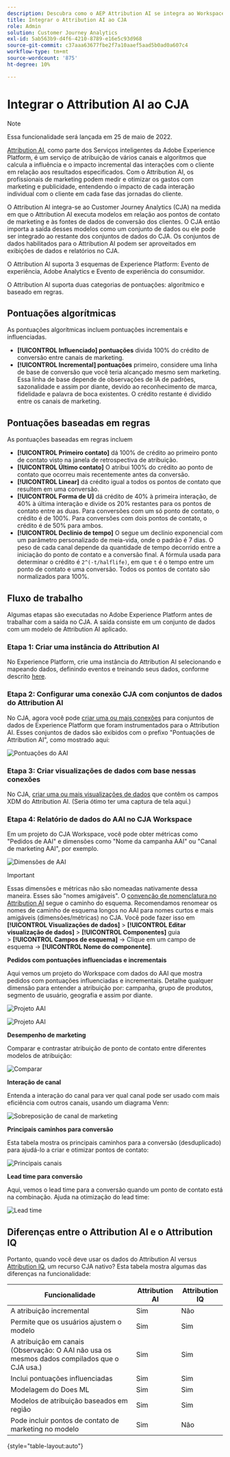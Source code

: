 ```yaml
---
description: Descubra como o AEP Attribution AI se integra ao Workspace no CJA.
title: Integrar o Attribution AI ao CJA
role: Admin
solution: Customer Journey Analytics
exl-id: 5ab563b9-d4f6-4210-8789-e16e5c93d968
source-git-commit: c37aaa63677fbe2f7a10aaef5aad5b0ad0a607c4
workflow-type: tm+mt
source-wordcount: '875'
ht-degree: 10%

---
```


# Integrar o Attribution AI ao CJA

>[!NOTE]
>
>Essa funcionalidade será lançada em 25 de maio de 2022.

[Attribution AI](https://experienceleague.adobe.com/docs/experience-platform/intelligent-services/attribution-ai/overview.html?lang=en), como parte dos Serviços inteligentes da Adobe Experience Platform, é um serviço de atribuição de vários canais e algoritmos que calcula a influência e o impacto incremental das interações com o cliente em relação aos resultados especificados. Com o Attribution AI, os profissionais de marketing podem medir e otimizar os gastos com marketing e publicidade, entendendo o impacto de cada interação individual com o cliente em cada fase das jornadas do cliente.

O Attribution AI integra-se ao Customer Journey Analytics (CJA) na medida em que o Attribution AI executa modelos em relação aos pontos de contato de marketing e às fontes de dados de conversão dos clientes. O CJA então importa a saída desses modelos como um conjunto de dados ou ele pode ser integrado ao restante dos conjuntos de dados do CJA. Os conjuntos de dados habilitados para o Attribution AI podem ser aproveitados em exibições de dados e relatórios no CJA.

O Attribution AI suporta 3 esquemas de Experience Platform: Evento de experiência, Adobe Analytics e Evento de experiência do consumidor.

O Attribution AI suporta duas categorias de pontuações: algorítmico e baseado em regras.

## Pontuações algorítmicas

As pontuações algorítmicas incluem pontuações incrementais e influenciadas.

* **[!UICONTROL Influenciado] pontuações** divida 100% do crédito de conversão entre canais de marketing.
* **[!UICONTROL Incremental] pontuações** primeiro, considere uma linha de base de conversão que você teria alcançado mesmo sem marketing. Essa linha de base depende de observações de IA de padrões, sazonalidade e assim por diante, devido ao reconhecimento de marca, fidelidade e palavra de boca existentes. O crédito restante é dividido entre os canais de marketing.

## Pontuações baseadas em regras

As pontuações baseadas em regras incluem

* **[!UICONTROL Primeiro contato]** dá 100% de crédito ao primeiro ponto de contato visto na janela de retrospectiva de atribuição.
* **[!UICONTROL Último contato]** O atribui 100% do crédito ao ponto de contato que ocorreu mais recentemente antes da conversão.
* **[!UICONTROL Linear]** dá crédito igual a todos os pontos de contato que resultem em uma conversão.
* **[!UICONTROL Forma de U]** dá crédito de 40% à primeira interação, de 40% à última interação e divide os 20% restantes para os pontos de contato entre as duas. Para conversões com um só ponto de contato, o crédito é de 100%. Para conversões com dois pontos de contato, o crédito é de 50% para ambos.
* **[!UICONTROL Declínio de tempo]** O segue um declínio exponencial com um parâmetro personalizado de meia-vida, onde o padrão é 7 dias. O peso de cada canal depende da quantidade de tempo decorrido entre a iniciação do ponto de contato e a conversão final. A fórmula usada para determinar o crédito é `2^(-t/halflife)`, em que `t` é o tempo entre um ponto de contato e uma conversão. Todos os pontos de contato são normalizados para 100%.

## Fluxo de trabalho

Algumas etapas são executadas no Adobe Experience Platform antes de trabalhar com a saída no CJA. A saída consiste em um conjunto de dados com um modelo de Attribution AI aplicado.

### Etapa 1: Criar uma instância do Attribution AI

No Experience Platform, crie uma instância do Attribution AI selecionando e mapeando dados, definindo eventos e treinando seus dados, conforme descrito [here](https://experienceleague.adobe.com/docs/experience-platform/intelligent-services/attribution-ai/user-guide.html).

### Etapa 2: Configurar uma conexão CJA com conjuntos de dados do Attribution AI

No CJA, agora você pode [criar uma ou mais conexões](/help/connections/create-connection.md) para conjuntos de dados de Experience Platform que foram instrumentados para o Attribution AI. Esses conjuntos de dados são exibidos com o prefixo &quot;Pontuações de Attribution AI&quot;, como mostrado aqui:

![Pontuações do AAI](assets/aai-scores.png)

### Etapa 3: Criar visualizações de dados com base nessas conexões

No CJA, [criar uma ou mais visualizações de dados](/help/data-views/create-dataview.md) que contêm os campos XDM do Attribution AI. (Seria ótimo ter uma captura de tela aqui.)

### Etapa 4: Relatório de dados do AAI no CJA Workspace

Em um projeto do CJA Workspace, você pode obter métricas como &quot;Pedidos de AAI&quot; e dimensões como &quot;Nome da campanha AAI&quot; ou &quot;Canal de marketing AAI&quot;, por exemplo.

![Dimensões de AAI](assets/aai-dims.png)

>[!IMPORTANT]
>
>Essas dimensões e métricas não são nomeadas nativamente dessa maneira. Esses são &quot;nomes amigáveis&quot;. O [convenção de nomenclatura no Attribution AI](https://experienceleague.adobe.com/docs/experience-platform/intelligent-services/attribution-ai/input-output.html?lang=en#attribution-ai-output-data) segue o caminho do esquema. Recomendamos renomear os nomes de caminho de esquema longos no AAI para nomes curtos e mais amigáveis (dimensões/métricas) no CJA. Você pode fazer isso em **[!UICONTROL Visualizações de dados]** > **[!UICONTROL Editar visualização de dados]** > **[!UICONTROL Componentes]** guia > **[!UICONTROL Campos de esquema]** -> Clique em um campo de esquema -> **[!UICONTROL Nome do componente]**.


**Pedidos com pontuações influenciadas e incrementais**

Aqui vemos um projeto do Workspace com dados do AAI que mostra pedidos com pontuações influenciadas e incrementais. Detalhe qualquer dimensão para entender a atribuição por: campanha, grupo de produtos, segmento de usuário, geografia e assim por diante.

![Projeto AAI](assets/aai-project.png)

![Projeto AAI](assets/aai-project2.png)

**Desempenho de marketing**

Comparar e contrastar atribuição de ponto de contato entre diferentes modelos de atribuição:

![Comparar](assets/compare.png)

**Interação de canal**

Entenda a interação do canal para ver qual canal pode ser usado com mais eficiência com outros canais, usando um diagrama Venn:

![Sobreposição de canal de marketing](assets/mc-overlap.png)

**Principais caminhos para conversão**

Esta tabela mostra os principais caminhos para a conversão (desduplicado) para ajudá-lo a criar e otimizar pontos de contato:

![Principais canais](assets/top-channels.png)

**Lead time para conversão**

Aqui, vemos o lead time para a conversão quando um ponto de contato está na combinação. Ajuda na otimização do lead time:

![Lead time](assets/lead-time.png)

## Diferenças entre o Attribution AI e o Attribution IQ

Portanto, quando você deve usar os dados do Attribution AI versus [Attribution IQ](/help/analysis-workspace/attribution/overview.md), um recurso CJA nativo? Esta tabela mostra algumas das diferenças na funcionalidade:

| Funcionalidade | Attribution AI | Attribution IQ |
| --- | --- | --- |
| A atribuição incremental | Sim | Não |
| Permite que os usuários ajustem o modelo | Sim | Sim |
| A atribuição em canais (Observação: O AAI não usa os mesmos dados compilados que o CJA usa.) | Sim | Sim |
| Inclui pontuações influenciadas | Sim | Sim |
| Modelagem do Does ML | Sim | Sim |
| Modelos de atribuição baseados em região | Sim | Sim |
| Pode incluir pontos de contato de marketing no modelo | Sim | Não |

{style=&quot;table-layout:auto&quot;}
